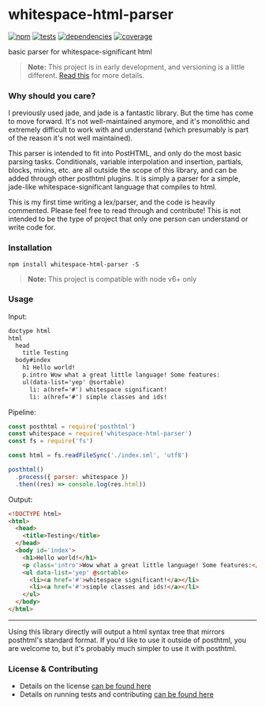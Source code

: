 # whitespace-html-parser

[![npm](http://img.shields.io/npm/v/whitespace-html-parser.svg?style=flat)](https://badge.fury.io/js/whitespace-html-parser) [![tests](http://img.shields.io/travis/jescalan/whitespace-html-parser/master.svg?style=flat)](https://travis-ci.org/jescalan/whitespace-html-parser) [![dependencies](http://img.shields.io/david/jescalan/whitespace-html-parser.svg?style=flat)](https://david-dm.org/jescalan/whitespace-html-parser) [![coverage](http://img.shields.io/coveralls/jescalan/whitespace-html-parser.svg?style=flat)](https://coveralls.io/github/jescalan/whitespace-html-parser)

basic parser for whitespace-significant html

> **Note:** This project is in early development, and versioning is a little different. [Read this](http://markup.im/#q4_cRZ1Q) for more details.

### Why should you care?

I previously used jade, and jade is a fantastic library. But the time has come to move forward. It's not well-maintained anymore, and it's monolithic and extremely difficult to work with and understand (which presumably is part of the reason it's not well maintained).

This parser is intended to fit into PostHTML, and only do the most basic parsing tasks. Conditionals, variable interpolation and insertion, partials, blocks, mixins, etc. are all outside the scope of this library, and can be added through other posthtml plugins. It is simply a parser for a simple, jade-like whitespace-significant language that compiles to html.

This is my first time writing a lex/parser, and the code is heavily commented. Please feel free to read through and contribute! This is not intended to be the type of project that only one person can understand or write code for.

### Installation

`npm install whitespace-html-parser -S`

> **Note:** This project is compatible with node v6+ only

### Usage

Input:

```html
doctype html
html
  head
    title Testing
  body#index
    h1 Hello world!
    p.intro Wow what a great little language! Some features:
    ul(data-list='yep' @sortable)
      li: a(href='#') whitespace significant!
      li: a(href='#') simple classes and ids!
```

Pipeline:

```js
const posthtml = require('posthtml')
const whitespace = require('whitespace-html-parser')
const fs = require('fs')

const html = fs.readFileSync('./index.sml', 'utf8')

posthtml()
  .process({ parser: whitespace })
  .then((res) => console.log(res.html))
```

Output:

```html
<!DOCTYPE html>
<html>
  <head>
    <title>Testing</title>
  </head>
  <body id='index'>
    <h1>Hello world!</h1>
    <p class='intro'>Wow what a great little language! Some features:</p>
    <ul data-list='yep' @sortable>
      <li><a href='#'>whitespace significant!</a></li>
      <li><a href='#'>simple classes and ids!</a></li>
    </ul>
  </body>
</html>
```

---

Using this library directly will output a html syntax tree that mirrors posthtml's standard format. If you'd like to use it outside of posthtml, you are welcome to, but it's probably much simpler to use it with posthtml.

### License & Contributing

- Details on the license [can be found here](LICENSE.md)
- Details on running tests and contributing [can be found here](contributing.md)
